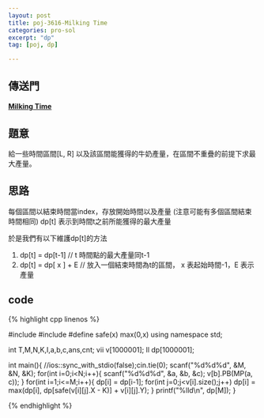 ```yaml
---
layout: post
title: poj-3616-Milking Time
categories: pro-sol
excerpt: "dp"
tag: [poj, dp]

---
```


## 傳送門

#### [Milking Time](http://poj.org/problem?id=3616)  

## 題意
給一些時間區間[L, R] 以及該區間能獲得的牛奶產量，在區間不重疊的前提下求最大產量。

## 思路
每個區間以結束時間當index，存放開始時間以及產量 (注意可能有多個區間結束時間相同)
dp[t] 表示到時間t之前所能獲得的最大產量  

於是我們有以下維護dp[t]的方法  
1. dp[t] = dp[t-1] // t 時間點的最大產量同t-1
2. dp[t] = dp[ x ] + E // 放入一個結束時間為t的區間， x 表起始時間-1，E 表示產量

## code

{% highlight cpp linenos %}

#include <iostream>
#include <algorithm>
#define safe(x) max(0,x)
using namespace std;

int T,M,N,K,I,a,b,c,ans,cnt;
vii v[1000001];
ll dp[1000001];

int main(){
  //ios::sync_with_stdio(false);cin.tie(0);
  scanf("%d%d%d", &M, &N, &K);
  for(int i=0;i<N;i++){
    scanf("%d%d%d", &a, &b, &c);
    v[b].PB(MP(a, c));
  }
  for(int i=1;i<=M;i++){
    dp[i] = dp[i-1];
    for(int j=0;j<v[i].size();j++)
      dp[i] = max(dp[i], dp[safe(v[i][j].X - K)] + v[i][j].Y);
  }
  printf("%lld\n", dp[M]);
}

{% endhighlight %}
